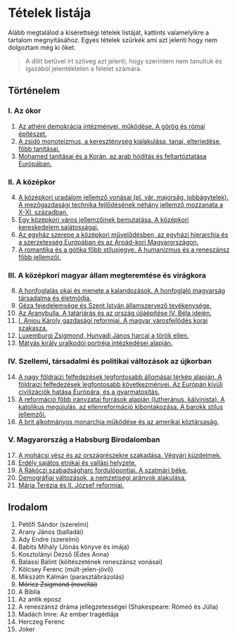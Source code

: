 # Tételek listája

Alább megtalálod a kisérettségi tételek listáját, kattints valamelyikre a tartalom megnyitásához. Egyes tételek szürkék ami azt jelenti hogy nem dolgoztam még ki őket.

> A dőlt betűvel írt szöveg azt jelenti, hogy szerintem nem tanultuk és igazából jelentéktelen a felelet számára.

## Történelem

### I. Az ókor

1. [Az athéni demokrácia intézményei, működése. A görög és római építészet.](./tortenelem/01_atheni_demokracia.md)
2. [A zsidó monoteizmus, a kereszténység kialakulása, tanai, elterjedése, főbb tanításai.](./tortenelem/02_zsido_monoteizmus.md)
3. [Mohamed tanításai és a Korán, az arab hódítás és feltartóztatása Európában.](./tortenelem/03_mohamed_tanitasai.md)

### II. A középkor

4. [A középkori uradalom jellemző vonásai (pl. vár, majorság, jobbágytelek). A mezőgazdasági technika fejlődésének néhány jellemző mozzanata a X-XI. században.](./tortenelem/04_kozepkori_uradalom.md)
5. [Egy középkori város jellemzőinek bemutatása. A középkori kereskedelem sajátosságai.](./tortenelem/05_kozepkori_varos.md)
6. [Az egyház szerepe a középkori művelődésben, az egyházi hierarchia és a szerzetesség Európában és az Árpád-kori Magyarországon.](./tortenelem/06_egyhaz_szerepe.md)
7. [A romantika és a gótika főbb stílusjegye. A humanizmus és a reneszánsz főbb jellemzői.](./tortenelem/07_romantika_gotika.md)

### III. A középkori magyar állam megteremtése és virágkora

8. [A honfoglalás okai és menete,a kalandozások. A honfoglaló magyarság társadalma és életmódja.](./tortenelem/08_honfoglalas.md)
9. [Géza fejedelemsége és Szent István államszervező tevékenysége.](./tortenelem/09_geza_fejedelemsege.md)
10. [Az Aranybulla. A tatárjárás és az ország újjáépítése IV. Béla idején.](./tortenelem/10_aranybulla.md)
11. [I. Anjou Károly gazdasági reformjai. A magyar városfejlődés korai szakasza.](./tortenelem/11_anjou_karoly.md)
12. [Luxemburgi Zsigmond, Hunyadi János harcai a török ellen.](./tortenelem/12_luxemburgi_zsigmond.md)
13. [Mátyás király uralkodói portréja intézkedései alapján.](./tortenelem/13_matyas_kiraly.md)

### IV. Szellemi, társadalmi és politikai változások az újkorban

14. [A nagy földrajzi felfedezések legfontosabb állomásai térkép alapján. A földrajzi felfedezések legfontosabb következményei. Az Európán kívüli civilizációk hatása Európára, és a gyarmatosítás.](./tortenelem/14_foldrajzi_felfedezesek.md)
15. [A reformáció főbb irányzatai források alapján (lutheránus, kálvinista). A katolikus megújulás, az ellenreformáció kibontakozása. A barokk stílus jellemzői.](./tortenelem/15_reformacio.md)
16. [A brit alkotmányos monarchia működése és az amerikai köztársaság.](./tortenelem/16_brit_alkotmanyos_monarchia.md)

### V. Magyarország a Habsburg Birodalomban  

17. [A mohácsi vész és az országrészekre szakadása. Végvári küzdelmek.](./tortenelem/17_mohacsi_vesz.md)
18. [Erdély sajátos etnikai és vallási helyzete.](./tortenelem/18_erdely.md)
19. [A Rákóczi szabadságharc fordulópontjai. A szatmári béke.](./tortenelem/19_rakoczi_szabadsagharc.md)
20. [Demográfiai változások, a nemzetiségi arányok alakulása.](./tortenelem/20_demografia.md)
21. [Mária Terézia és II. József reformjai.](./tortenelem/21_maria_terezia.md)

## Irodalom

1. Petőfi Sándor (szerelmi)
2. Arany János (balladái)
3. Ady Endre (szerelmi)
4. Babits Mihály (Jónás könyve és imája)
5. Kosztolányi Dezső (Édes Anna)
6. Balassi Bálint (költészetének reneszánsz vonásai)
7. Kölcsey Ferenc (múlt-jelen-jövő)
8. Mikszáth Kálmán (parasztábrázolás)
9. <s>Móricz Zsigmond (novellái)</s>
10. A Biblia
11. Az antik eposz
12. A reneszánsz dráma jellegzetességei (Shakespeare: Rómeó és Júlia)
13. Madách Imre: Az ember tragédiája
14. Herczeg Ferenc
15. Joker